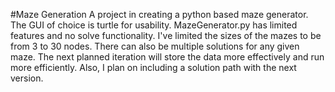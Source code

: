 #Maze Generation
A project in creating a python based maze generator. The GUI of choice is
turtle for usability. MazeGenerator.py has limited features and no solve
functionality. I've limited the sizes of the mazes to be from 3 to 30 nodes.
There can also be multiple solutions for any given maze. The next planned
iteration will store the data more effectively and run more efficiently. Also,
I plan on including a solution path with the next version. 
